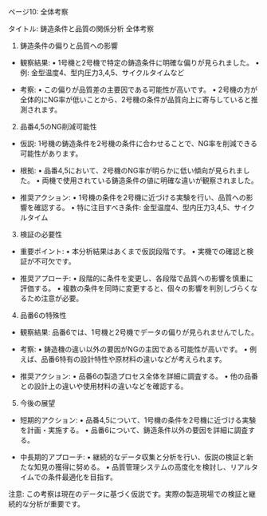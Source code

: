 ページ10: 全体考察

タイトル: 鋳造条件と品質の関係分析 全体考察

1. 鋳造条件の偏りと品質への影響

- 観察結果:
  • 1号機と2号機で特定の鋳造条件に明確な偏りが見られました。
  • 例: 金型温度4、型内圧力3,4,5、サイクルタイムなど

- 考察:
  • この偏りが品質差の主要因である可能性が高いです。
  • 2号機の方が全体的にNG率が低いことから、2号機の条件が品質向上に寄与していると推測されます。

2. 品番4,5のNG削減可能性

- 仮説:
  1号機の鋳造条件を2号機の条件に合わせることで、NG率を削減できる可能性があります。

- 根拠:
  • 品番4,5において、2号機のNG率が明らかに低い傾向が見られました。
  • 両機で使用されている鋳造条件の値に明確な違いが観察されました。

- 推奨アクション:
  • 1号機の条件を2号機に近づける実験を行い、品質への影響を確認する。
  • 特に注目すべき条件: 金型温度4、型内圧力3,4,5、サイクルタイム

3. 検証の必要性

- 重要ポイント:
  • 本分析結果はあくまで仮説段階です。
  • 実機での確認と検証が不可欠です。

- 推奨アプローチ:
  • 段階的に条件を変更し、各段階で品質への影響を慎重に評価する。
  • 複数の条件を同時に変更すると、個々の影響を判別しづらくなるため注意が必要。

4. 品番6の特殊性

- 観察結果:
  品番6では、1号機と2号機でデータの偏りが見られませんでした。

- 考察:
  • 鋳造機の違い以外の要因がNGの主因である可能性が高いです。
  • 例えば、品番6特有の設計特性や原材料の違いなどが考えられます。

- 推奨アクション:
  • 品番6の製造プロセス全体を詳細に調査する。
  • 他の品番との設計上の違いや使用材料の違いなどを確認する。

5. 今後の展望

- 短期的アクション:
  • 品番4,5について、1号機の条件を2号機に近づける実験を計画・実施する。
  • 品番6について、鋳造条件以外の要因を詳細に調査する。

- 中長期的アプローチ:
  • 継続的なデータ収集と分析を行い、仮説の検証と新たな知見の獲得に努める。
  • 品質管理システムの高度化を検討し、リアルタイムでの条件最適化を目指す。

注意: この考察は現在のデータに基づく仮説です。実際の製造現場での検証と継続的な分析が重要です。
